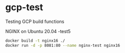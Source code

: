 # gcp-test
Testing GCP build functions

NGINX on Ubuntu 20.04
-test5

```bash
docker build -t nginx16 ./
docker run -d -p 8081:80 --name nginx-test nginx16
```